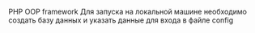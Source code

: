  PHP OOP framework 
Для запуска на локальной машине необходимо создать базу данных и указать данные для входа в файле config

 
